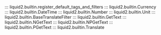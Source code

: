 ::: liquid2.builtin.register_default_tags_and_filters
::: liquid2.builtin.Currency
::: liquid2.builtin.DateTime
::: liquid2.builtin.Number
::: liquid2.builtin.Unit
::: liquid2.builtin.BaseTranslateFilter
::: liquid2.builtin.GetText
::: liquid2.builtin.NGetText
::: liquid2.builtin.NPGetText
::: liquid2.builtin.PGetText
::: liquid2.builtin.Translate
